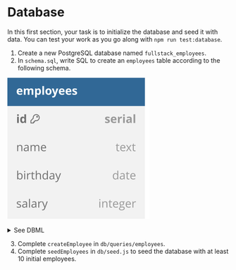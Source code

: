 # Database

In this first section, your task is to initialize the database and seed it with data.
You can test your work as you go along with `npm run test:database`.

1. Create a new PostgreSQL database named `fullstack_employees`.
2. In `schema.sql`, write SQL to create an `employees` table according to the following schema.

![](./schema.svg)

<details>
<summary>See DBML</summary>

```dbml
table employees {
  id serial [pk]
  name text
  birthday date
  salary integer
}
```

</details>

3. Complete `createEmployee` in `db/queries/employees`.
4. Complete `seedEmployees` in `db/seed.js` to seed the database with at least 10 initial employees.
